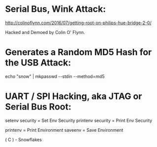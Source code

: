 # Serial Bus, Wink Attack:


http://colinoflynn.com/2016/07/getting-root-on-philips-hue-bridge-2-0/

Hacked and Demoed by Colin O' Flynn.


# Generates a Random MD5 Hash for the USB Attack:


echo "snow" | mkpasswd --stdin --method=md5




# UART / SPI Hacking, aka JTAG or Serial Bus Root:


setenv security = Set Env Security
printenv security = Print Env Security

printenv = Print Environment
saveenv = Save Environment





( C ) - Snowflakes
